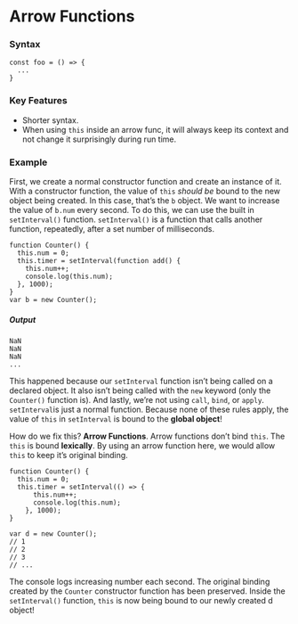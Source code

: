 # Arrow Functions

### Syntax

```
const foo = () => {
  ...
}

```

### Key Features
* Shorter syntax.
* When using `this` inside an arrow func, it will always keep its context and not change
it surprisingly during run time.

### Example

First, we create a normal constructor function and create an instance of it. With a constructor function, the value of `this` *should be* bound to the new object being created.
In this case, that’s the `b` object. We want to increase the value of `b.num` every second. To do this, we can use the built in `setInterval()` function. `setInterval()` is a function that calls another function, repeatedly, after a set number of milliseconds.

```
function Counter() {
  this.num = 0;
  this.timer = setInterval(function add() {
    this.num++;
    console.log(this.num);
  }, 1000);
}
var b = new Counter();
```
##### Output
```
NaN
NaN
NaN
...
```
This happened because our `setInterval` function isn’t being called on a declared object. 
It also isn’t being called with the `new` keyword (only the `Counter()` function is). 
And lastly, we’re not using `call`, `bind`, or `apply`. `setInterval`is just a normal function. 
Because none of these rules apply, the value of `this` in `setInterval` is bound to the **global object**!<br/>

How do we fix this? **Arrow Functions**. Arrow functions don’t bind `this`. 
The `this` is bound **lexically**. By using an arrow function here, we would allow `this` to keep it’s original binding.

```
function Counter() {
  this.num = 0;
  this.timer = setInterval(() => {
      this.num++;
      console.log(this.num);
    }, 1000);
}
```
```
var d = new Counter();
// 1
// 2
// 3
// ...
```
The console logs increasing number each second. The original binding created by the `Counter` constructor function has been preserved. 
Inside the `setInterval()` function, `this` is now being bound to our newly created d object!

